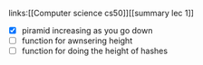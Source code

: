 links:[[Computer science cs50]][[summary lec 1]]

- [x] piramid increasing as you go down
- [ ] function for awnsering height
- [ ] function for doing the height of hashes